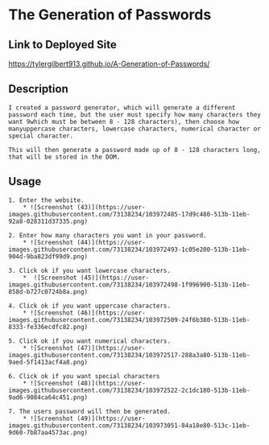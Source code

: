 # The Generation of Passwords

## Link to Deployed Site
 https://tylergilbert913.github.io/A-Generation-of-Passwords/

## Description
    I created a password generator, which will generate a different password each time, but the user must specify how many characters they want 9which must be between 8 - 128 characters), then choose how manyuppercase characters, lowercase characters, numerical character or special character.

    This will then generate a password made up of 8 - 128 characters long, that will be stored in the DOM.

## Usage
    1. Enter the website.
        * ![Screenshot (43)](https://user-images.githubusercontent.com/73138234/103972485-17d9c480-513b-11eb-92a8-028311d37335.png)

    2. Enter how many characters you want in your password.
        * ![Screenshot (44)](https://user-images.githubusercontent.com/73138234/103972493-1c05e200-513b-11eb-904d-9ba823df99d9.png)

    3. Click ok if you want lowercase characters.
        *  ![Screenshot (45)](https://user-images.githubusercontent.com/73138234/103972498-1f996900-513b-11eb-858d-b727c0724b8a.png)

    4. Click ok if you want uppercase characters.
        * ![Screenshot (46)](https://user-images.githubusercontent.com/73138234/103972509-24f6b380-513b-11eb-8333-fe336ecdfc82.png)

    5. Click ok if you want numerical characters.
        * ![Screenshot (47)](https://user-images.githubusercontent.com/73138234/103972517-288a3a80-513b-11eb-9aed-5f1413acf4a8.png)

    6. Click ok if you want special characters
        * ![Screenshot (48)](https://user-images.githubusercontent.com/73138234/103972522-2c1dc180-513b-11eb-9ad6-9084ca64c451.png)
    
    7. The users password will then be generated.
        * ![Screenshot (49)](https://user-images.githubusercontent.com/73138234/103973051-84a18e80-513c-11eb-9d60-7b87aa4573ac.png)


